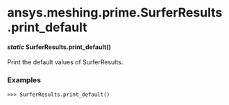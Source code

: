 # ansys.meshing.prime.SurferResults.print_default

#### *static* SurferResults.print_default()

Print the default values of SurferResults.

### Examples

```pycon
>>> SurferResults.print_default()
```

<!-- !! processed by numpydoc !! -->
